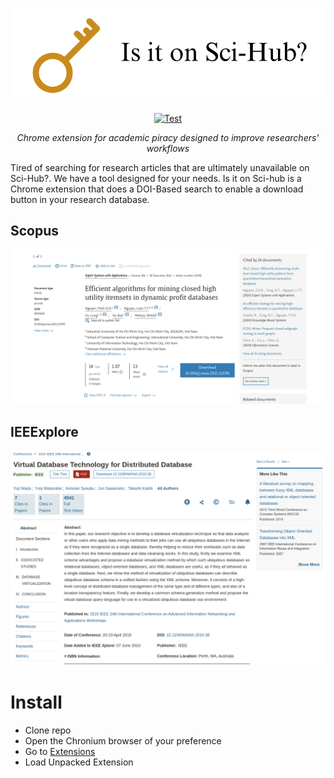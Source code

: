 <p align="center">
  <img src="title.png" />
</p>
<p align="center">
    <a href="https://github.com/vyamunaque99/is-it-on-sci-hub/stargazers/" target="_blank">
        <img src="https://img.shields.io/github/stars/vyamunaque99/is-it-on-sci-hub?style=social&label=Star&maxAge=2592000" alt="Test">
    </a>
</p>
<p align="center">
    <em>Chrome extension for academic piracy designed to improve researchers' workflows</em>
</p>

Tired of searching for research articles that are ultimately unavailable on Sci-Hub?. We have a tool designed for your needs. Is it on Sci-hub is a Chrome extension that does a DOI-Based search to enable a download button in your research database.

## Scopus
<p align="center">
  <img src="extension-demo-scopus.png" />
</p>

## IEEExplore
<p align="center">
  <img src="extension-demo-ieeexplore.png" />
</p>


# Install

- Clone repo
- Open the Chronium browser of your preference
- Go to [Extensions](chrome://extensions)
- Load Unpacked Extension